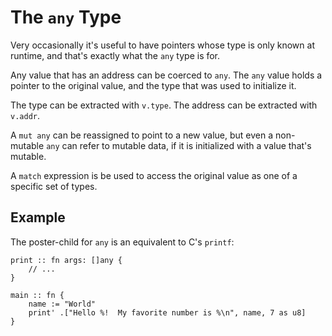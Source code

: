 # The `any` Type
Very occasionally it's useful to have pointers whose type is only known at runtime, and that's exactly what the `any` type is for.

Any value that has an address can be coerced to `any`.  The `any` value holds a pointer to the original value, and the type that was used to initialize it.

The type can be extracted with `v.type`.
The address can be extracted with `v.addr`.

A `mut any` can be reassigned to point to a new value, but even a non-mutable `any` can refer to mutable data, if it is initialized with a value that's mutable.

A `match` expression is be used to access the original value as one of a specific set of types.

## Example
The poster-child for `any` is an equivalent to C's `printf`:
```verdi
print :: fn args: []any {
    // ...
}

main :: fn {
    name := "World"
    print' .["Hello %!  My favorite number is %\n", name, 7 as u8]
}
```